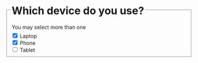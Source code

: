 <form>
    <fieldset class="au-fieldset">
        <legend class="au-fieldset__legend">
            <h1 class="au-display-xxl">Which device do you use?</h1>
            <span class="au-hint-text">You may select more than one</span>
        </legend>
        <div class="au-control-input au-control-input--block">
            <input class="au-control-input__input js-focus-me" type="checkbox" name="checkbox-ex" id="cb-laptop" checked>
            <label class="au-control-input__text" for="cb-laptop">Laptop</label>
        </div>
        <div class="au-control-input au-control-input--block">
            <input class="au-control-input__input js-focus-me" type="checkbox" name="checkbox-ex" id="cb-phone" checked>
            <label class="au-control-input__text" for="cb-phone">Phone</label>
        </div>
        <div class="au-control-input au-control-input--block">
            <input class="au-control-input__input js-focus-me" type="checkbox" name="checkbox-ex" id="cb-tablet">
            <label class="au-control-input__text" for="cb-tablet">Tablet</label>
        </div>
    </fieldset>
</form>

